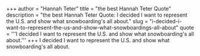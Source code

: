 +++
author = "Hannah Teter"
title = "the best Hannah Teter Quote"
description = "the best Hannah Teter Quote: I decided I want to represent the U.S. and show what snowboarding's all about."
slug = "i-decided-i-want-to-represent-the-us-and-show-what-snowboardings-all-about"
quote = '''I decided I want to represent the U.S. and show what snowboarding's all about.'''
+++
I decided I want to represent the U.S. and show what snowboarding's all about.
